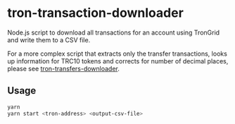 # tron-transaction-downloader
Node.js script to download all transactions for an account using TronGrid and write them to a CSV file.

For a more complex script that extracts only the transfer transactions, looks up information for TRC10 tokens and corrects for number of decimal places, please see [tron-transfers-downloader](https://github.com/ColonelJ/tron-transfers-downloader).

## Usage
```bash
yarn
yarn start <tron-address> <output-csv-file>
```
